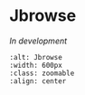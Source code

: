 # Jbrowse

*In development*

```{image} /_static/jbrowse.png
:alt: Jbrowse
:width: 600px
:class: zoomable
:align: center
```
<br>